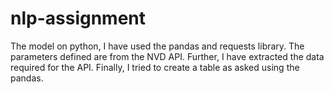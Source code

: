# nlp-assignment
The model on python, I have used the pandas and requests library. The parameters defined are from the NVD API. Further, I have extracted the data required for the API.
Finally, I tried to create a table as asked using the pandas.
